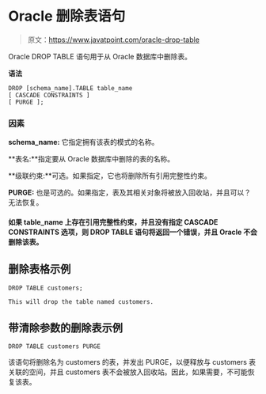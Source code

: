 # Oracle 删除表语句

> 原文：<https://www.javatpoint.com/oracle-drop-table>

Oracle DROP TABLE 语句用于从 Oracle 数据库中删除表。

**语法**

```
DROP [schema_name].TABLE table_name
[ CASCADE CONSTRAINTS ]
[ PURGE ]; 

```

### 因素

**schema_name:** 它指定拥有该表的模式的名称。

**表名:**指定要从 Oracle 数据库中删除的表的名称。

**级联约束:**可选。如果指定，它也将删除所有引用完整性约束。

**PURGE:** 也是可选的。如果指定，表及其相关对象将被放入回收站，并且可以？无法恢复。

#### 如果 table_name 上存在引用完整性约束，并且没有指定 CASCADE CONSTRAINTS 选项，则 DROP TABLE 语句将返回一个错误，并且 Oracle 不会删除该表。

## 删除表格示例

```
DROP TABLE customers;

```

```
This will drop the table named customers. 

```

## 带清除参数的删除表示例

```
DROP TABLE customers PURGE

```

该语句将删除名为 customers 的表，并发出 PURGE，以便释放与 customers 表关联的空间，并且 customers 表不会被放入回收站。因此，如果需要，不可能恢复该表。